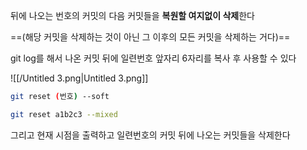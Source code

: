 뒤에 나오는 번호의 커밋의 다음 커밋들을 **복원할 여지없이 삭제**한다

==(해당 커밋을 삭제하는 것이 아닌 그 이후의 모든 커밋을 삭제하는 거다)==

git log를 해서 나온 커밋 뒤에 일련번호 앞자리 6자리를 복사 후 사용할 수 있다

![[/Untitled 3.png|Untitled 3.png]]

```Bash
git reset (번호) --soft
```

```Bash
git reset a1b2c3 --mixed
```

그리고 현재 시점을 출력하고 일련번호의 커밋 뒤에 나오는 커밋들을 삭제한다